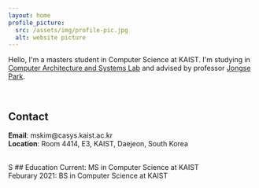 ```yaml
---
layout: home
profile_picture:
  src: /assets/img/profile-pic.jpg
  alt: website picture
---
```


<p>
  Hello, I'm a masters student in Computer Science at KAIST. I'm studying in <a href="https://casys.kaist.ac.kr">Computer Architecture and Systems Lab</a> and advised by professor <a href="https://jongse-park.github.io/">Jongse Park</a>.
</p><br>

## Contact
<p>
  <b>Email</b>: mskim@casys.kaist.ac.kr<br>
  <b>Location</b>: Room 4414, E3, KAIST, Daejeon, South Korea
</p><br>
S
## Education
Current: MS in Computer Science at KAIST<br>
Feburary 2021: BS in Computer Science at KAIST
